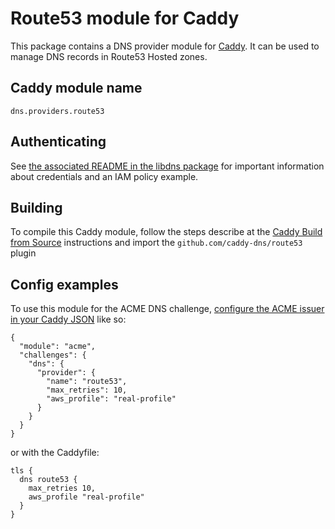 Route53 module for Caddy
===========================

This package contains a DNS provider module for [Caddy](https://github.com/caddyserver/caddy). It can be used to manage DNS records in Route53 Hosted zones.

## Caddy module name

```
dns.providers.route53
```


## Authenticating

See [the associated README in the libdns package](https://github.com/libdns/route53) for important information about credentials and an IAM policy example.

## Building

To compile this Caddy module, follow the steps describe at the [Caddy Build from Source](https://github.com/caddyserver/caddy#build-from-source) instructions and import the `github.com/caddy-dns/route53` plugin

## Config examples

To use this module for the ACME DNS challenge, [configure the ACME issuer in your Caddy JSON](https://caddyserver.com/docs/json/apps/tls/automation/policies/issuer/acme/) like so:

```
{
  "module": "acme",
  "challenges": {
    "dns": {
      "provider": {
        "name": "route53",
        "max_retries": 10,
        "aws_profile": "real-profile"
      }
    }
  }
}
```

or with the Caddyfile:

```
tls {
  dns route53 {
    max_retries 10,
    aws_profile "real-profile"
  }
}
```
